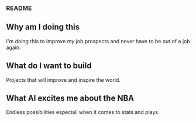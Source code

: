### README

## Why am I doing this
I'm doing this to improve my job prospects and never have to be out of a job again.

## What do I want to build
Projects that will improve and inspire the world.

## What AI excites me about the NBA
Endless possibilities especiall when it comes to stats and plays.
